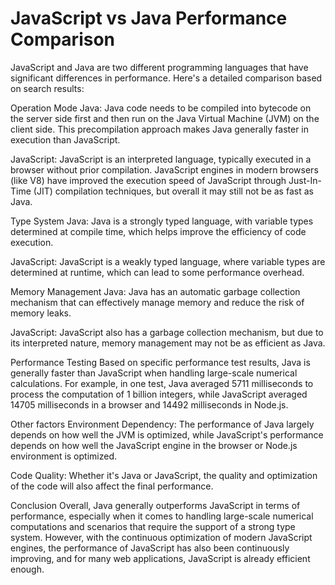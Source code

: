 # JavaScript vs Java Performance Comparison
JavaScript and Java are two different programming languages that have significant differences in performance. Here's a detailed comparison based on search results:

Operation Mode
Java: Java code needs to be compiled into bytecode on the server side first and then run on the Java Virtual Machine (JVM) on the client side. This precompilation approach makes Java generally faster in execution than JavaScript.

JavaScript: JavaScript is an interpreted language, typically executed in a browser without prior compilation. JavaScript engines in modern browsers (like V8) have improved the execution speed of JavaScript through Just-In-Time (JIT) compilation techniques, but overall it may still not be as fast as Java.

Type System
Java: Java is a strongly typed language, with variable types determined at compile time, which helps improve the efficiency of code execution.

JavaScript: JavaScript is a weakly typed language, where variable types are determined at runtime, which can lead to some performance overhead.

Memory Management
Java: Java has an automatic garbage collection mechanism that can effectively manage memory and reduce the risk of memory leaks.

JavaScript: JavaScript also has a garbage collection mechanism, but due to its interpreted nature, memory management may not be as efficient as Java.

Performance Testing
Based on specific performance test results, Java is generally faster than JavaScript when handling large-scale numerical calculations. For example, in one test, Java averaged 5711 milliseconds to process the computation of 1 billion integers, while JavaScript averaged 14705 milliseconds in a browser and 14492 milliseconds in Node.js.

Other factors
Environment Dependency: The performance of Java largely depends on how well the JVM is optimized, while JavaScript's performance depends on how well the JavaScript engine in the browser or Node.js environment is optimized.

Code Quality: Whether it's Java or JavaScript, the quality and optimization of the code will also affect the final performance.

Conclusion
Overall, Java generally outperforms JavaScript in terms of performance, especially when it comes to handling large-scale numerical computations and scenarios that require the support of a strong type system. However, with the continuous optimization of modern JavaScript engines, the performance of JavaScript has also been continuously improving, and for many web applications, JavaScript is already efficient enough.
